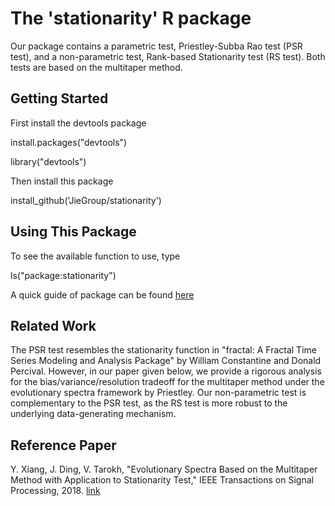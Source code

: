 # The 'stationarity' R package
Our package contains a parametric test, Priestley-Subba Rao test (PSR test), and a non-parametric test, Rank-based Stationarity test (RS test). Both tests are based on the multitaper method. 

## Getting Started

First install the devtools package

install.packages("devtools")

library("devtools")

Then install this package

install_github('JieGroup/stationarity')

## Using This Package

To see the available function to use, type 

ls("package:stationarity")

A quick guide of package can be found [here](https://github.com/JieGroup/stationarity/blob/master/vignettes/user-guide.pdf) 

## Related Work  

The PSR test resembles the stationarity function in "fractal: A Fractal Time Series Modeling and Analysis Package" by William Constantine and Donald Percival. However, in our paper given below, we provide a rigorous analysis for the bias/variance/resolution tradeoff for the multitaper method under the evolutionary spectra framework by Priestley. Our non-parametric test is complementary to the PSR test, as the RS test is more robust to the underlying data-generating mechanism. 

## Reference Paper 

Y. Xiang, J. Ding, V. Tarokh, "Evolutionary Spectra Based on the Multitaper Method with Application to Stationarity Test,"  IEEE Transactions on Signal Processing, 2018. [link](https://ieeexplore.ieee.org/document/8598905) 

